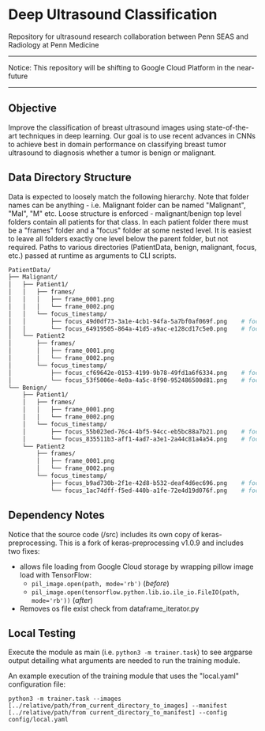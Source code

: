 # Deep Ultrasound Classification
Repository for ultrasound research collaboration between Penn SEAS and Radiology at Penn Medicine

*************************************************************************************************
Notice: This repository will be shifting to Google Cloud Platform in the near-future
*************************************************************************************************

## Objective

Improve the classification of breast ultrasound images using state-of-the-art techniques in deep learning. Our goal is to use recent advances in CNNs to achieve best in domain performance on classifying breast tumor ultrasound to diagnosis whether a tumor is benign or malignant. 

## Data Directory Structure

Data is expected to loosely match the following hierarchy. Note that folder names can be anything - i.e. Malignant folder can be named "Malignant", "Mal", "M" etc. Loose structure is enforced - malignant/benign top level folders contain all patients for that class. In each patient folder there must be a "frames" folder and a "focus" folder at some nested level. It is easiest to leave all folders exactly one level below the parent folder, but not required. Paths to various directories (PatientData, benign, malignant, focus, etc.) passed at runtime as arguments to CLI scripts. 

```bash
PatientData/
├── Malignant/
│   ├── Patient1/
│   │   ├── frames/
│   │   │   ├── frame_0001.png
│   │   │   └── frame_0002.png
│   │   └── focus_timestamp/
│   │       ├── focus_49d0df73-3a1e-4cb1-94fa-5a7bf0af069f.png    # focus of frame_0001.png       
│   │       └── focus_64919505-864a-41d5-a9ac-e128cd17c5e0.png    # focus of frame_0002.png
│   └── Patient2
│       ├── frames/
│       │   ├── frame_0001.png
│       │   └── frame_0002.png
│       └── focus_timestamp/
│           ├── focus_cf69642e-0153-4199-9b78-49fd1a6f6334.png    # focus of frame_0001.png   
│           └── focus_53f5006e-4e0a-4a5c-8f90-952486500d81.png    # focus of frame_0002.png
└── Benign/
    ├── Patient1/
    │   ├── frames/
    │   │   ├── frame_0001.png
    │   │   └── frame_0002.png
    │   └── focus_timestamp/
    │       ├── focus_55b023ed-76c4-4bf5-94cc-eb5bc88a7b21.png    # focus of frame_0001.png
    │       └── focus_835511b3-aff1-4ad7-a3e1-2a44c81a4a54.png    # focus of frame_0002.png
    └── Patient2
        ├── frames/
        │   ├── frame_0001.png
        │   └── frame_0002.png
        └── focus_timestamp/
            ├── focus_b9ad730b-2f1e-42d8-b532-deaf4d6ec696.png    # focus of frame_0001.png 
            └── focus_1ac74dff-f5ed-440b-a1fe-72e4d19d076f.png    # focus of frame_0002.png
```

## Dependency Notes

Notice that the source code (/src) includes its own copy of keras-preprocessing. This is a fork of keras-preprocessing v1.0.9 and includes two fixes: 

- allows file loading from Google Cloud storage by wrapping pillow image load with TensorFlow:
    - `pil_image.open(path, mode='rb')` (*before*)
    - `pil_image.open(tensorflow.python.lib.io.ile_io.FileIO(path, mode='rb'))` (*after*)
- Removes os file exist check from dataframe_iterator.py

## Local Testing

Execute the module as main (i.e. `python3 -m trainer.task`) to see argparse output detailing what arguments are needed to run the training module.

An example execution of the training module that uses the "local.yaml" configuration file:

`python3 -m trainer.task --images [../relative/path/from_current_directory_to_images] --manifest [../relative/path/from current_directory_to_manifest] --config config/local.yaml`